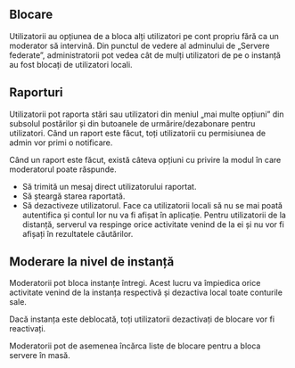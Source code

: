 ## Blocare
Utilizatorii au opțiunea de a bloca alți utilizatori pe cont propriu fără ca un moderator să intervină. Din punctul de vedere al adminului de „Servere federate”, administratorii pot vedea cât de mulți utilizatori de pe o instanță au fost blocați de utilizatori locali.

## Raporturi
Utilizatorii pot raporta stări sau utilizatori din meniul „mai multe opțiuni” din subsolul postărilor și din butoanele de urmărire/dezabonare pentru utilizatori. Când un raport este făcut, toți utilizatorii cu permisiunea de admin vor primi o notificare.

Când un raport este făcut, există câteva opțiuni cu privire la modul în care moderatorul poate răspunde.
- Să trimită un mesaj direct utilizatorului raportat.
- Să șteargă starea raportată.
- Să dezactiveze utilizatorul. Face ca utilizatorii locali să nu se mai poată autentifica și contul lor nu va fi afișat în aplicație. Pentru utilizatorii de la distanță, serverul va respinge orice activitate venind de la ei și nu vor fi afișați în rezultatele căutărilor.

## Moderare la nivel de instanță
Moderatorii pot bloca instanțe întregi. Acest lucru va împiedica orice activitate venind de la instanța respectivă și dezactiva local toate conturile sale.

Dacă instanța este deblocată, toți utilizatorii dezactivați de blocare vor fi reactivați.

Moderatorii pot de asemenea încărca liste de blocare pentru a bloca servere în masă.
